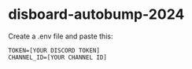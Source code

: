 # disboard-autobump-2024

Create a .env file and paste this:
```
TOKEN=[YOUR DISCORD TOKEN]
CHANNEL_ID=[YOUR CHANNEL ID]
```
